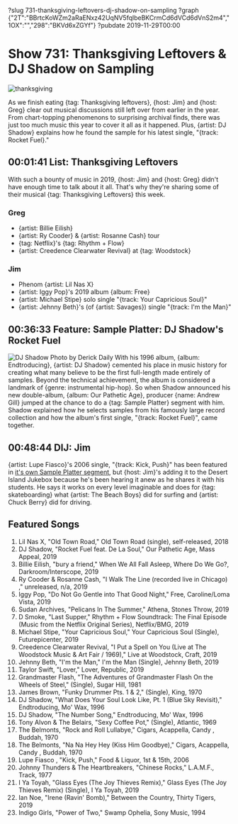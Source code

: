 ?slug 731-thanksgiving-leftovers-dj-shadow-on-sampling
?graph {"2T":"BBrtcKoWZm2aRaENxz42UqNV5fqlbeBKCrmCd6dVCd6dVnS2m4","1OX":"","298":"BKVd6xZGYf"}
?pubdate 2019-11-29T00:00
# Show 731: Thanksgiving Leftovers & DJ Shadow on Sampling

![thanksgiving](https://static.soundopinions.org/images/2019/leftovers.jpg)

As we finish eating {tag: Thanksgiving leftovers}, {host: Jim} and {host: Greg} clear out musical discussions still left over from earlier in the year. From chart-topping phenomenons to surprising archival finds, there was just too much music this year to cover it all as it happened. Plus, {artist: DJ Shadow} explains how he found the sample for his latest single, "{track: Rocket Fuel}."



## 00:01:41 List: Thanksgiving Leftovers
With such a bounty of music in 2019, {host: Jim} and {host: Greg} didn't have enough time to talk about it all. That's why they're sharing some of their musical {tag: Thanksgiving Leftovers} this week.

### Greg
- {artist: Billie Eilish}
- {artist: Ry Cooder} & {artist: Rosanne Cash} tour
- {tag: Netflix}'s {tag: Rhythm + Flow}
- {artist: Creedence Clearwater Revival} at {tag: Woodstock}

### Jim
- Phenom {artist: Lil Nas X}
- {artist: Iggy Pop}'s 2019 album {album: Free}
- {artist: Michael Stipe} solo single "{track: Your Capricious Soul}"
- {artist: Jehnny Beth}'s (of {artist: Savages}) single "{track: I'm the Man}"


## 00:36:33 Feature: Sample Platter: DJ Shadow's Rocket Fuel
![DJ Shadow Photo by Derick Daily](https://static.soundopinions.org/assets/731/1OX0.jpg)
With his 1996 album, {album: Endtroducing}, {artist: DJ Shadow} cemented his place in music history for creating what many believe to be the first full-length made entirely of samples. Beyond the technical achievement, the album is considered a landmark of {genre: instrumental hip-hop}. So when Shadow announced his new double-album, {album: Our Pathetic Age}, producer {name: Andrew Gill} jumped at the chance to do a {tag: Sample Platter} segment with him. Shadow explained how he selects samples from his famously large record collection and how the album's first single, "{track: Rocket Fuel}", came together. 

## 00:48:44 DIJ: Jim
{artist: Lupe Fiasco}'s 2006 single, "{track: Kick, Push}" has been featured in [it's own Sample Platter segment](https://www.soundopinions.org/show/586/#sampleplatter), but {host: Jim}'s adding it to the Desert Island Jukebox because he's been hearing it anew as he shares it with his students. He says it works on every level imaginable and does for {tag: skateboarding} what {artist: The Beach Boys} did for surfing and {artist: Chuck Berry} did for driving. 


## Featured Songs

1. Lil Nas X, "Old Town Road," Old Town Road (single), self-released, 2018
1. DJ Shadow, "Rocket Fuel feat. De La Soul," Our Pathetic Age, Mass Appeal, 2019
1. Billie Eilish, "bury a friend," When We All Fall Asleep, Where Do We Go?, Darkroom/Interscope, 2019
1. Ry Cooder & Rosanne Cash, "I Walk The Line (recorded live in Chicago) ," unreleased, n/a, 2019
1. Iggy Pop, "Do Not Go Gentle into That Good Night," Free, Caroline/Loma Vista, 2019
1. Sudan Archives, "Pelicans In The Summer," Athena, Stones Throw, 2019
1. D Smoke, "Last Supper," Rhythm + Flow Soundtrack: The Final Episode (Music from the Netflix Original Series), Netflix/BMG, 2019
1. Michael Stipe, "Your Capricious Soul," Your Capricious Soul (Single), Futurepicenter, 2019
1. Creedence Clearwater Revival, "I Put a Spell on You (Live at The Woodstock Music & Art Fair / 1969)," Live at Woodstock, Craft, 2019
1. Jehnny Beth, "I'm the Man," I'm the Man (Single), Jehnny Beth, 2019
1. Taylor Swift, "Lover," Lover, Republic, 2019
1. Grandmaster Flash, "The Adventures of Grandmaster Flash On the Wheels of Steel," (Single), Sugar Hill, 1981
1. James Brown, "Funky Drummer Pts. 1 & 2," (Single), King, 1970
1. DJ Shadow, "What Does Your Soul Look Like, Pt. 1 (Blue Sky Revisit)," Endtroducing, Mo' Wax, 1996
1. DJ Shadow, "The Number Song," Endtroducing, Mo' Wax, 1996
1. Tony Alvon & The Belairs, "Sexy Coffee Pot," (Single), Atlantic, 1969
1. The Belmonts, "Rock and Roll Lullabye," Cigars, Acappella, Candy , Buddah, 1970
1. The Belmonts, "Na Na Hey Hey (Kiss Him Goodbye)," Cigars, Acappella, Candy , Buddah, 1970
1. Lupe Fiasco , "Kick, Push," Food & Liquor, 1st & 15th, 2006
1. Johnny Thunders & The Heartbreakers, "Chinese Rocks," L.A.M.F., Track, 1977
1. I Ya Toyah, "Glass Eyes (The Joy Thieves Remix)," Glass Eyes (The Joy Thieves Remix) (Single), I Ya Toyah, 2019
1. Ian Noe, "Irene (Ravin' Bomb)," Between the Country, Thirty Tigers, 2019
1. Indigo Girls, "Power of Two," Swamp Ophelia, Sony Music, 1994